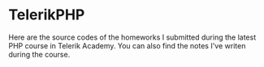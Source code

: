 TelerikPHP
==========

Here are the source codes of the homeworks I submitted during the latest PHP course in Telerik Academy.
You can also find the notes I've writen during the course.
